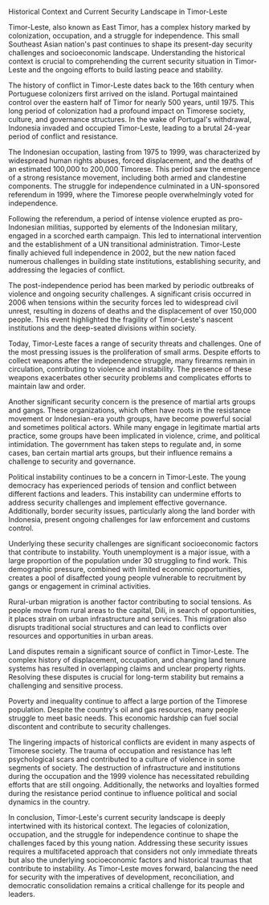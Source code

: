Historical Context and Current Security Landscape in Timor-Leste

Timor-Leste, also known as East Timor, has a complex history marked by colonization, occupation, and a struggle for independence. This small Southeast Asian nation's past continues to shape its present-day security challenges and socioeconomic landscape. Understanding the historical context is crucial to comprehending the current security situation in Timor-Leste and the ongoing efforts to build lasting peace and stability.

The history of conflict in Timor-Leste dates back to the 16th century when Portuguese colonizers first arrived on the island. Portugal maintained control over the eastern half of Timor for nearly 500 years, until 1975. This long period of colonization had a profound impact on Timorese society, culture, and governance structures. In the wake of Portugal's withdrawal, Indonesia invaded and occupied Timor-Leste, leading to a brutal 24-year period of conflict and resistance.

The Indonesian occupation, lasting from 1975 to 1999, was characterized by widespread human rights abuses, forced displacement, and the deaths of an estimated 100,000 to 200,000 Timorese. This period saw the emergence of a strong resistance movement, including both armed and clandestine components. The struggle for independence culminated in a UN-sponsored referendum in 1999, where the Timorese people overwhelmingly voted for independence.

Following the referendum, a period of intense violence erupted as pro-Indonesian militias, supported by elements of the Indonesian military, engaged in a scorched earth campaign. This led to international intervention and the establishment of a UN transitional administration. Timor-Leste finally achieved full independence in 2002, but the new nation faced numerous challenges in building state institutions, establishing security, and addressing the legacies of conflict.

The post-independence period has been marked by periodic outbreaks of violence and ongoing security challenges. A significant crisis occurred in 2006 when tensions within the security forces led to widespread civil unrest, resulting in dozens of deaths and the displacement of over 150,000 people. This event highlighted the fragility of Timor-Leste's nascent institutions and the deep-seated divisions within society.

Today, Timor-Leste faces a range of security threats and challenges. One of the most pressing issues is the proliferation of small arms. Despite efforts to collect weapons after the independence struggle, many firearms remain in circulation, contributing to violence and instability. The presence of these weapons exacerbates other security problems and complicates efforts to maintain law and order.

Another significant security concern is the presence of martial arts groups and gangs. These organizations, which often have roots in the resistance movement or Indonesian-era youth groups, have become powerful social and sometimes political actors. While many engage in legitimate martial arts practice, some groups have been implicated in violence, crime, and political intimidation. The government has taken steps to regulate and, in some cases, ban certain martial arts groups, but their influence remains a challenge to security and governance.

Political instability continues to be a concern in Timor-Leste. The young democracy has experienced periods of tension and conflict between different factions and leaders. This instability can undermine efforts to address security challenges and implement effective governance. Additionally, border security issues, particularly along the land border with Indonesia, present ongoing challenges for law enforcement and customs control.

Underlying these security challenges are significant socioeconomic factors that contribute to instability. Youth unemployment is a major issue, with a large proportion of the population under 30 struggling to find work. This demographic pressure, combined with limited economic opportunities, creates a pool of disaffected young people vulnerable to recruitment by gangs or engagement in criminal activities.

Rural-urban migration is another factor contributing to social tensions. As people move from rural areas to the capital, Dili, in search of opportunities, it places strain on urban infrastructure and services. This migration also disrupts traditional social structures and can lead to conflicts over resources and opportunities in urban areas.

Land disputes remain a significant source of conflict in Timor-Leste. The complex history of displacement, occupation, and changing land tenure systems has resulted in overlapping claims and unclear property rights. Resolving these disputes is crucial for long-term stability but remains a challenging and sensitive process.

Poverty and inequality continue to affect a large portion of the Timorese population. Despite the country's oil and gas resources, many people struggle to meet basic needs. This economic hardship can fuel social discontent and contribute to security challenges.

The lingering impacts of historical conflicts are evident in many aspects of Timorese society. The trauma of occupation and resistance has left psychological scars and contributed to a culture of violence in some segments of society. The destruction of infrastructure and institutions during the occupation and the 1999 violence has necessitated rebuilding efforts that are still ongoing. Additionally, the networks and loyalties formed during the resistance period continue to influence political and social dynamics in the country.

In conclusion, Timor-Leste's current security landscape is deeply intertwined with its historical context. The legacies of colonization, occupation, and the struggle for independence continue to shape the challenges faced by this young nation. Addressing these security issues requires a multifaceted approach that considers not only immediate threats but also the underlying socioeconomic factors and historical traumas that contribute to instability. As Timor-Leste moves forward, balancing the need for security with the imperatives of development, reconciliation, and democratic consolidation remains a critical challenge for its people and leaders.